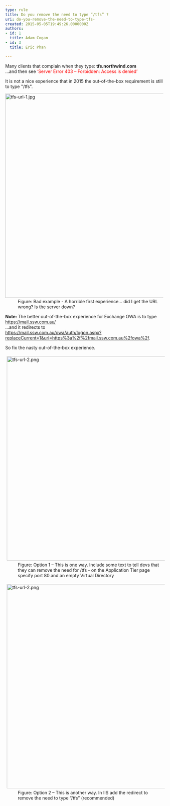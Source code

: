 ```yaml
---
type: rule
title: Do you remove the need to type “/tfs” ?
uri: do-you-remove-the-need-to-type-tfs-
created: 2015-05-05T19:49:26.0000000Z
authors:
- id: 1
  title: Adam Cogan
- id: 3
  title: Eric Phan

---
```




<span class='intro'> <p class="p1">Many clients that complain when they type&#58; <b>tfs.northwind.com </b><br>...and then see <span class="s1" style="color&#58;#ff0000;"><span style="color&#58;#ff0000;">‘Server Error 403 – Forbidden&#58; Access is denied’​</span></span></p><p class="p1">It is not a nice experience that in 2015 the out-of-the-box requirement is still to type &quot;/tfs&quot;.</p> </span>

<dl class="badImage"><dt>​<img src="tfs-url-1.jpg" alt="tfs-url-1.jpg" style="width&#58;650px;" /></dt><dd>Figure&#58; Bad example - A horrible first experience... did I get the URL wrong? Is the server down?​</dd></dl><p> 
   <strong>Note&#58; </strong>The better out-of-the-box experience for Exchange OWA is to type <a href="https&#58;//mail.ssw.com.au/" target="_blank">https&#58;//mail.ssw.com.au/</a><br>...and it redirects to 
   <br>
   <a href="https&#58;//mail.ssw.com.au/owa/auth/logon.aspx?replaceCurrent=1&amp;url=https&#58;//mail.ssw.com.au/owa/" target="_blank">https&#58;//mail.ssw.com.au/owa/auth/logon.aspx?replaceCurrent=1&amp;url=https%3a%2f%2fmail.ssw.com.au%2fowa%2f</a>.</p><p>So fix the nasty out-of-the-box experience.​<br></p><dl class="image"><dt>
      <img src="tfs-url-2.png" alt="tfs-url-2.png" style="margin&#58;5px;width&#58;650px;" />
   </dt><dd>Figure&#58; Option 1 – This is one way. Include some text to tell devs that they can remove the need for /tfs - on the Application Tier page specify port 80 and an empty Virtual Directory</dd></dl><dl class="image"><dt>
      <img src="tfs-url-3.png" alt="tfs-url-2.png" style="margin&#58;5px;width&#58;650px;" />
   </dt><dd>Figure&#58; Option 2 – This is another way. In IIS add the redirect to remove the need to type “/tfs” 
      <span class="ssw15-rteStyle-Highlight">(recommended)​​</span></dd></dl>


